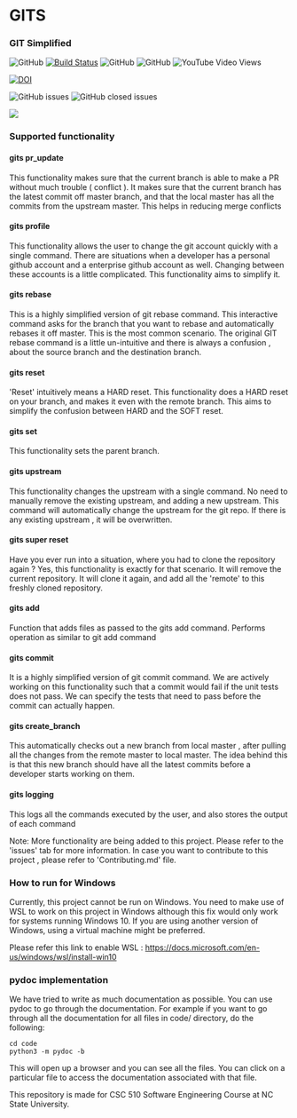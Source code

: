 
# GITS 
### GIT Simplified

![GitHub](https://img.shields.io/github/license/harshitpatel96/GITS)
[![Build Status](https://travis-ci.com/amolgautam25/GITS.svg?branch=master)](https://travis-ci.com/amolgautam25/GITS)
![GitHub](https://img.shields.io/badge/language-python-blue.svg)
![GitHub](https://img.shields.io/badge/language-shell-orange.svg)
![YouTube Video Views](https://img.shields.io/youtube/views/6Y8_RQecnZ8?style=social)

[![DOI](https://zenodo.org/badge/295480790.svg)](https://zenodo.org/badge/latestdoi/295480790)

![GitHub issues](https://img.shields.io/github/issues/harshitpatel96/GITS)
![GitHub closed issues](https://img.shields.io/github/issues-closed/harshitpatel96/GITS)

[![](https://img.youtube.com/vi/6Y8_RQecnZ8/hqdefault.jpg)](https://youtu.be/6Y8_RQecnZ8 "GITS demo")


### Supported functionality

#### gits pr_update
This functionality makes sure that the current branch is able to make a PR without much trouble ( conflict ). It makes sure that the current branch has the latest commit off master branch, and that the local master has all the commits from the upstream master. This helps in reducing merge conflicts

#### gits profile
This functionality allows the user to change the git account quickly with a single command. There are situations when a developer has a personal github account and a enterprise github account as well. Changing between these accounts is a little complicated. This functionality aims to simplify it.

#### gits rebase 
This is a highly simplified version of git rebase command. This interactive command asks for the branch that you want to rebase and automatically rebases it off master. This is the most common scenario. The original GIT rebase command is a little un-intuitive and there is always a confusion , about the source branch and the destination branch.  

#### gits reset
'Reset' intuitively means a HARD reset. This functionality does a HARD reset on your branch, and makes it even with the remote branch. This aims to simplify the confusion between HARD and the SOFT reset.  

#### gits set
This functionality sets the parent branch. 

#### gits upstream
This functionality changes the upstream with a single command. No need to manually remove the existing upstream, and adding a new upstream. This command will automatically change the upstream for the git repo. If there is any existing upstream , it will be overwritten.

#### gits super reset
Have you ever run into a situation, where you had to clone the repository again ? Yes, this functionality is exactly for that scenario. It will remove the current repository. It will clone it again, and add all the 'remote' to this freshly cloned repository. 

#### gits add 
Function that adds files as passed to the gits add command. Performs operation as similar to git add command

#### gits commit
It is a highly simplified version of git commit command. We are actively working on this functionality such that a commit would fail if the unit tests does not pass. We can specify the tests that need to pass before the commit can actually happen. 

#### gits create_branch
This automatically checks out a new branch from local master , after pulling all the changes from the remote master to local master. The idea behind this is that this new branch should have all the latest commits before a developer starts working on them.

#### gits logging
This logs all the commands executed by the user, and also stores the output of each command

Note: More functionality are being added to this project. Please refer to the 'issues' tab for more information. In case you want to contribute to this project , please refer to 'Contributing.md' file.

### How to run for Windows
Currently, this project cannot be run on Windows. You need to make use of WSL to work on this project in Windows although this fix would only work for systems running Windows 10. If you are using another version of Windows, using a virtual machine might be preferred.

Please refer this link to enable WSL : https://docs.microsoft.com/en-us/windows/wsl/install-win10

### pydoc implementation
We have tried to write as much documentation as possible. You can use pydoc to go through the documentation. 
For example if you want to go through all the documentation for all files in code/ directory, do the following: 

`cd code`<br>
`python3 -m pydoc -b `

This will open up a browser and you can see all the files. You can click on a particular file to access the documentation associated with that file.

This repository is made for CSC 510 Software Engineering Course at NC State University.
